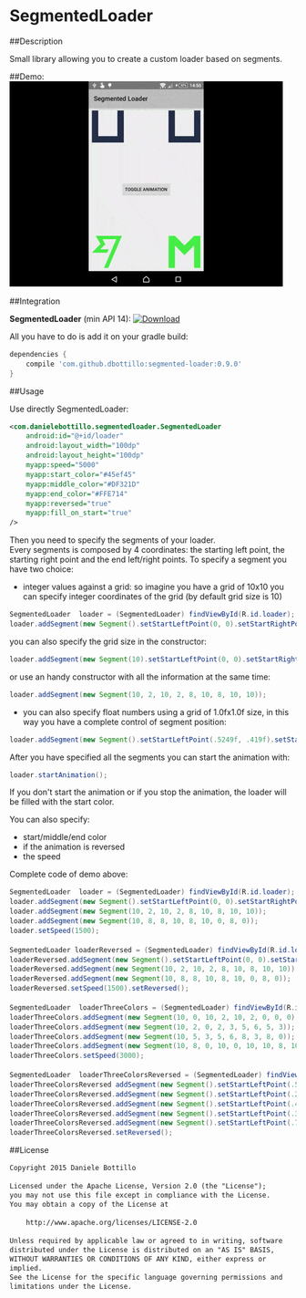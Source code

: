 # SegmentedLoader

##Description

Small library allowing you to create a custom loader based on segments.

##Demo:
![SegmentedLoader](screenshots/loader.gif)


##Integration

**SegmentedLoader** (min API 14):  [ ![Download](https://api.bintray.com/packages/dbottillo/maven/segmented-library/images/download.svg) ](https://bintray.com/dbottillo/maven/segmented-library/_latestVersion)

All you have to do is add it on your gradle build:

```groovy
dependencies {
    compile 'com.github.dbottillo:segmented-loader:0.9.0'
}
```

##Usage

Use directly SegmentedLoader:

```xml
<com.danielebottillo.segmentedloader.SegmentedLoader
	android:id="@+id/loader"
	android:layout_width="100dp"
	android:layout_height="100dp"
	myapp:speed="5000"
	myapp:start_color="#45ef45"
	myapp:middle_color="#DF321D"
	myapp:end_color="#FFE714"
	myapp:reversed="true"
	myapp:fill_on_start="true"
/>
```

Then you need to specify the segments of your loader. <br/>
Every segments is composed by 4 coordinates: the starting left point, the starting right point and the end left/right points. 
To specify a segment you have two choice:

- integer values against a grid: so imagine you have a grid of 10x10 you can specify integer coordinates of the grid (by default grid size is 10)

```java
SegmentedLoader  loader = (SegmentedLoader) findViewById(R.id.loader);
loader.addSegment(new Segment().setStartLeftPoint(0, 0).setStartRightPoint(2, 0).setEndRightPoint(2, 10).setEndLeftPoint(0, 10));
```

you can also specify the grid size in the constructor:

```java
loader.addSegment(new Segment(10).setStartLeftPoint(0, 0).setStartRightPoint(2, 0).setEndRightPoint(2, 10).setEndLeftPoint(0, 10));
```

or use an handy constructor with all the information at the same time:

```java
loader.addSegment(new Segment(10, 2, 10, 2, 8, 10, 8, 10, 10));
```

- you can also specify float numbers using a grid of 1.0fx1.0f size, in this way you have a complete control of segment position:

```java
loader.addSegment(new Segment().setStartLeftPoint(.5249f, .419f).setStartRightPoint(.4798f, .5239f).setEndRightPoint(.0f, .5239f).setEndLeftPoint(.25f, .419f));
```

After you have specified all the segments you can start the animation with:

```java
loader.startAnimation();
```

If you don't start the animation or if you stop the animation, the loader will be filled with the start color.

You can also specify:

- start/middle/end color
- if the animation is reversed
- the speed

Complete code of demo above:

```java
SegmentedLoader  loader = (SegmentedLoader) findViewById(R.id.loader);
loader.addSegment(new Segment().setStartLeftPoint(0, 0).setStartRightPoint(2, 0).setEndRightPoint(2, 10).setEndLeftPoint(0, 10));
loader.addSegment(new Segment(10, 2, 10, 2, 8, 10, 8, 10, 10));
loader.addSegment(new Segment(10, 8, 8, 10, 8, 10, 0, 8, 0));
loader.setSpeed(1500);

SegmentedLoader loaderReversed = (SegmentedLoader) findViewById(R.id.loader_inverted);
loaderReversed.addSegment(new Segment().setStartLeftPoint(0, 0).setStartRightPoint(2, 0).setEndRightPoint(2, 10).setEndLeftPoint(0, 10));
loaderReversed.addSegment(new Segment(10, 2, 10, 2, 8, 10, 8, 10, 10));
loaderReversed.addSegment(new Segment(10, 8, 8, 10, 8, 10, 0, 8, 0));
loaderReversed.setSpeed(1500).setReversed();

SegmentedLoader  loaderThreeColors = (SegmentedLoader) findViewById(R.id.loader_three_colors);
loaderThreeColors.addSegment(new Segment(10, 0, 10, 2, 10, 2, 0, 0, 0));
loaderThreeColors.addSegment(new Segment(10, 2, 0, 2, 3, 5, 6, 5, 3));
loaderThreeColors.addSegment(new Segment(10, 5, 3, 5, 6, 8, 3, 8, 0));
loaderThreeColors.addSegment(new Segment(10, 8, 0, 10, 0, 10, 10, 8, 10));
loaderThreeColors.setSpeed(3000);

SegmentedLoader  loaderThreeColorsReversed = (SegmentedLoader) findViewById(R.id.loader_three_colors_inverted);
loaderThreeColorsReversed addSegment(new Segment().setStartLeftPoint(.5249f, .419f).setStartRightPoint(.4798f, .5239f).setEndRightPoint(.0f, .5239f).setEndLeftPoint(.25f, .419f));
loaderThreeColorsReversed.addSegment(new Segment().setStartLeftPoint(.2602f, .419f).setStartRightPoint(.0f, .5239f).setEndRightPoint(.2775f, .25f).setEndLeftPoint(.4204f, .2615f));
loaderThreeColorsReversed.addSegment(new Segment().setStartLeftPoint(.4204f, .2641f).setStartRightPoint(.2775f, .2621f).setEndRightPoint(.1192f, .0f).setEndLeftPoint(.3268f, .0949f));
loaderThreeColorsReversed.addSegment(new Segment().setStartLeftPoint(.3268f, .1049f).setStartRightPoint(.1192f, .0f).setEndRightPoint(.94f, .0f).setEndLeftPoint(.7734f, .1049f));
loaderThreeColorsReversed.addSegment(new Segment().setStartLeftPoint(.7634f, .1049f).setStartRightPoint(.94f, .0f).setEndRightPoint(.5115f, 1.0f).setEndLeftPoint(.3801f, 1.0f));
loaderThreeColorsReversed.setReversed();
```

##License

```
Copyright 2015 Daniele Bottillo

Licensed under the Apache License, Version 2.0 (the "License");
you may not use this file except in compliance with the License.
You may obtain a copy of the License at

    http://www.apache.org/licenses/LICENSE-2.0

Unless required by applicable law or agreed to in writing, software
distributed under the License is distributed on an "AS IS" BASIS,
WITHOUT WARRANTIES OR CONDITIONS OF ANY KIND, either express or implied.
See the License for the specific language governing permissions and
limitations under the License.
```